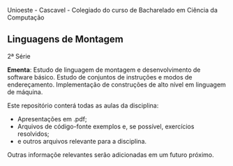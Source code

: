 
Unioeste - Cascavel - Colegiado do curso de Bacharelado em Ciência da Computação

## Linguagens de Montagem

2ª Série

**Ementa**: Estudo de linguagem de montagem e desenvolvimento de software básico. Estudo de conjuntos de instruções e modos de
endereçamento. Implementação de construções de alto nível em linguagem de máquina.


Este repositório conterá todas as aulas da disciplina:
- Apresentações em .pdf;
- Arquivos de código-fonte exemplos e, se possível, exercícios resolvidos;
- e outros arquivos relevante para a disciplina.

Outras informaçõe relevantes serão adicionadas em um futuro próximo.


